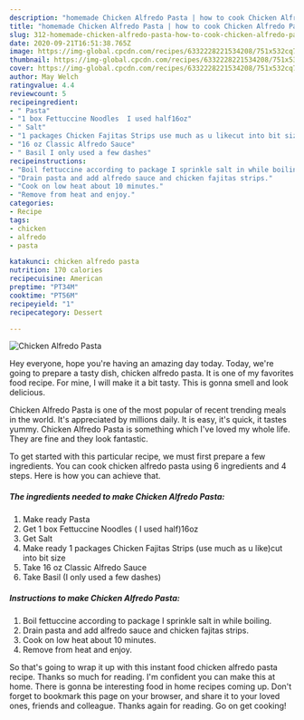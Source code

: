 ```yaml
---
description: "homemade Chicken Alfredo Pasta | how to cook Chicken Alfredo Pasta"
title: "homemade Chicken Alfredo Pasta | how to cook Chicken Alfredo Pasta"
slug: 312-homemade-chicken-alfredo-pasta-how-to-cook-chicken-alfredo-pasta
date: 2020-09-21T16:51:38.765Z
image: https://img-global.cpcdn.com/recipes/6332228221534208/751x532cq70/chicken-alfredo-pasta-recipe-main-photo.jpg
thumbnail: https://img-global.cpcdn.com/recipes/6332228221534208/751x532cq70/chicken-alfredo-pasta-recipe-main-photo.jpg
cover: https://img-global.cpcdn.com/recipes/6332228221534208/751x532cq70/chicken-alfredo-pasta-recipe-main-photo.jpg
author: May Welch
ratingvalue: 4.4
reviewcount: 5
recipeingredient:
- " Pasta"
- "1 box Fettuccine Noodles  I used half16oz"
- " Salt"
- "1 packages Chicken Fajitas Strips use much as u likecut into bit size"
- "16 oz Classic Alfredo Sauce"
- " Basil I only used a few dashes"
recipeinstructions:
- "Boil fettuccine according to package I sprinkle salt in while boiling."
- "Drain pasta and add alfredo sauce and chicken fajitas strips."
- "Cook on low heat about 10 minutes."
- "Remove from heat and enjoy."
categories:
- Recipe
tags:
- chicken
- alfredo
- pasta

katakunci: chicken alfredo pasta 
nutrition: 170 calories
recipecuisine: American
preptime: "PT34M"
cooktime: "PT56M"
recipeyield: "1"
recipecategory: Dessert

---
```



![Chicken Alfredo Pasta](https://img-global.cpcdn.com/recipes/6332228221534208/751x532cq70/chicken-alfredo-pasta-recipe-main-photo.jpg)

Hey everyone, hope you're having an amazing day today. Today, we're going to prepare a tasty dish, chicken alfredo pasta. It is one of my favorites food recipe. For mine, I will make it a bit tasty. This is gonna smell and look delicious.



Chicken Alfredo Pasta is one of the most popular of recent trending meals in the world. It's appreciated by millions daily. It is easy, it's quick, it tastes yummy. Chicken Alfredo Pasta is something which I've loved my whole life. They are fine and they look fantastic.


To get started with this particular recipe, we must first prepare a few ingredients. You can cook chicken alfredo pasta using 6 ingredients and 4 steps. Here is how you can achieve that.

<!--inarticleads1-->

##### The ingredients needed to make Chicken Alfredo Pasta:

1. Make ready  Pasta
1. Get 1 box Fettuccine Noodles ( I used half)16oz
1. Get  Salt
1. Make ready 1 packages Chicken Fajitas Strips (use much as u like)cut into bit size
1. Take 16 oz Classic Alfredo Sauce
1. Take  Basil (I only used a few dashes)




<!--inarticleads2-->

##### Instructions to make Chicken Alfredo Pasta:

1. Boil fettuccine according to package I sprinkle salt in while boiling.
1. Drain pasta and add alfredo sauce and chicken fajitas strips.
1. Cook on low heat about 10 minutes.
1. Remove from heat and enjoy.




So that's going to wrap it up with this instant food chicken alfredo pasta recipe. Thanks so much for reading. I'm confident you can make this at home. There is gonna be interesting food in home recipes coming up. Don't forget to bookmark this page on your browser, and share it to your loved ones, friends and colleague. Thanks again for reading. Go on get cooking!
